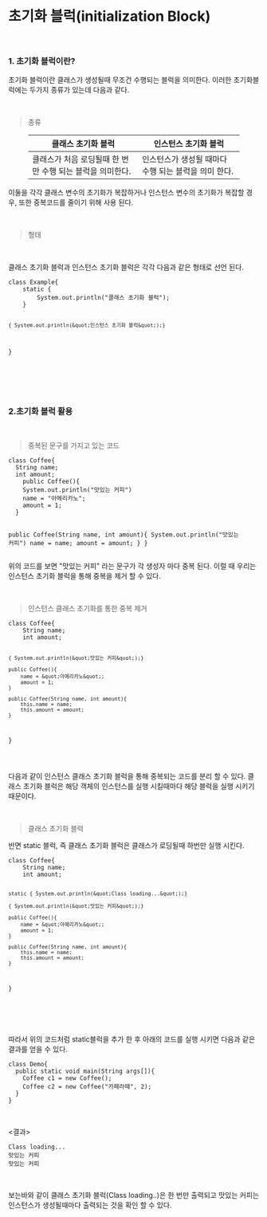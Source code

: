<h1><a name="header-n183" class="md-header-anchor md-print-anchor" href="af://n183"> </a><span>초기화 블럭(initialization Block)</span></h1>
<p>&nbsp;</p>
<h3><a name="header-n185" class="md-header-anchor md-print-anchor" href="af://n185"> </a><span>1. 초기화 블럭이란?</span></h3>
<p><span>초기화 블럭이란 클래스가 생성될때 무조건 수행되는 블럭을 의미한다. 이러한 초기화블럭에는 두가지 종류가 있는데 다음과 같다.</span></p>
<p>&nbsp;</p>
<blockquote><p><span>종류</span></p>
</blockquote>
<figure><table>
<thead>
<tr><th><span>클래스 초기화 블럭</span></th><th><span>인스턴스 초기화 블럭</span></th></tr></thead>
<tbody><tr><td><span>클래스가 처음 로딩될때 한 번만 수행 되는 블럭을 의미한다.</span></td><td><span>인스턴스가 생성될 때마다 수행 되는 블럭을 의미 한다.</span></td></tr></tbody>
</table></figure>
<p><span>이둘을 각각 클래스 변수의 초기화가 복잡하거나 인스턴스 변수의 초기화가 복잡할 경우, 또한 중복코드를 줄이기 위해 사용 된다.</span></p>
<p>&nbsp;</p>
<blockquote><p><span>형태</span></p>
</blockquote>
<p>&nbsp;</p>
<p><span>클래스 초기화 블럭과 인스턴스 초기화 블럭은 각각 다음과 같은 형태로 선언 된다. </span></p>
<pre><code class='language-java' lang='java'>class Example{
	static {
		System.out.println(&quot;클래스 초기화 블럭&quot;);
	}
	
	{ System.out.println(&quot;인스턴스 초기화 블럭&quot;);}
}
</code></pre>
<p>&nbsp;</p>
<p>&nbsp;</p>
<h3><a name="header-n206" class="md-header-anchor md-print-anchor" href="af://n206"> </a><span>2.초기화 블럭 활용</span></h3>
<p>&nbsp;</p>
<blockquote><p><span>중복된 문구를 가지고 있는 코드</span></p>
</blockquote>
<pre><code class='language-java' lang='java'>class Coffee{
  String name;
  int amount;
	public Coffee(){
    System.out.println(&quot;맛있는 커피&quot;)
    name = &quot;아메리카노&quot;;
   	amount = 1;
  }
  
  public Coffee(String name, int amount){
    System.out.println(&quot;맛있는 커피&quot;)
    name = name;
   	amount = amount;
  }
}
</code></pre>
<p><span>위의 코드를 보면 &quot;맛있는 커피&quot; 라는 문구가 각 생성자 마다 중복 된다. 이럴 때 우리는 인스턴스 초기화 블럭을 통해 중복을 제거 할 수 있다.</span></p>
<p>&nbsp;</p>
<blockquote><p><span>인스턴스 클래스 초기화를 통한 중복 제거</span></p>
</blockquote>
<pre><code class='language-java' lang='java'>class Coffee{
    String name;
    int amount;

    { System.out.println(&quot;맛있는 커피&quot;);}

    public Coffee(){
        name = &quot;아메리카노&quot;;
        amount = 1;
    }

    public Coffee(String name, int amount){
        this.name = name;
        this.amount = amount;
    }
}

</code></pre>
<p><span>다음과 같이 인스턴스 클래스 초기화 블럭을 통해 중복되는 코드를 분리 할 수 있다. 클래스 초기화 블럭은 해당 객체의 인스턴스를 실행 시킬때마다 해당 블럭을 실행 시키기 때문이다. </span></p>
<p>&nbsp;</p>
<blockquote><p><span>클래스 초기화 블럭</span></p>
</blockquote>
<p><span>반면 static 블럭, 즉 클래스 초기화 블럭은 클래스가 로딩될때 하번만 실행 시킨다.</span></p>
<pre><code class='language-java' lang='java'>class Coffee{
    String name;
    int amount;

    static { System.out.println(&quot;Class loading...&quot;);}

    { System.out.println(&quot;맛있는 커피&quot;);}

    public Coffee(){
        name = &quot;아메리카노&quot;;
        amount = 1;
    }

    public Coffee(String name, int amount){
        this.name = name;
        this.amount = amount;
    }
}

</code></pre>
<p>&nbsp;</p>
<p><span>따라서 위의 코드처럼 static블럭을 추가 한 후 아래의 코드를 실행 시키면 다음과 같은 결과를 얻을 수 있다.</span></p>
<pre><code class='language-java' lang='java'>class Demo{
  public static void main(String args[]){
    Coffee c1 = new Coffee();
    Coffee c2 = new Coffee(&quot;카페라떼&quot;, 2);
  }
}
</code></pre>
<p>&nbsp;</p>
<p><span>&lt;결과&gt;</span></p>
<pre><code class='language-html' lang='html'>Class loading...    
맛있는 커피
맛있는 커피
</code></pre>
<p>&nbsp;</p>
<p><span>보는바와 같이 클래스 초기화 블럭(Class loading..)은 한 번만 출력되고 맛있는 커피는 인스턴스가 생성될때마다 출력되는 것을 확인 할 수 있다.</span></p>
